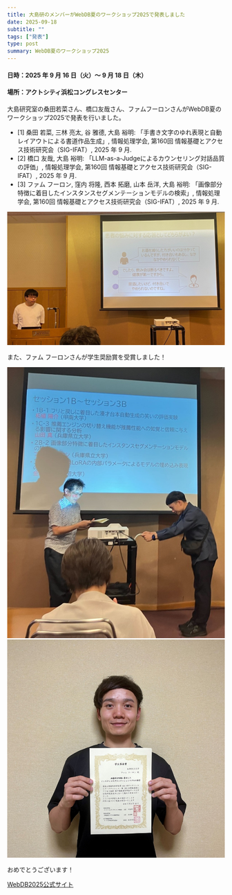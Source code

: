 ```yaml
---
title: 大島研のメンバーがWebDB夏のワークショップ2025で発表しました
date: 2025-09-18
subtitle: ""
tags: ["発表"]
type: post
summary: WebDB夏のワークショップ2025
---
```


#### 日時：2025 年 9 月 16 日（火）～ 9 月 18 日（木）

#### 場所：アクトシティ浜松コングレスセンター

大島研究室の桑田若菜さん、橋口友哉さん、ファムフーロンさんがWebDB夏のワークショップ2025で発表を行いました。

- [1] 桑田 若菜, 三林 亮太, 谷 雅德, 大島 裕明: 「手書き文字のゆれ表現と自動レイアウトによる書道作品生成」, 情報処理学会, 第160回 情報基礎とアクセス技術研究会（SIG-IFAT）, 2025 年 9 月.
- [2] 橋口 友哉, 大島 裕明: 「LLM-as-a-Judgeによるカウンセリング対話品質の評価」, 情報処理学会, 第160回 情報基礎とアクセス技術研究会（SIG-IFAT）, 2025 年 9 月.
- [3] ファム フーロン, 窪内 将隆, 西本 拓磨, 山本 岳洋, 大島 裕明: 「画像部分特徴に着目したインスタンスセグメンテーションモデルの検索」, 情報処理学会, 第160回 情報基礎とアクセス技術研究会（SIG-IFAT）, 2025 年 9 月.

![](presen_hashiguchi.jpg)

<!-- - [2] ファム フーロン, 山本 岳洋, 窪内 将隆, 西本 拓磨, 大島 裕明: 「性能予測およびランキング学習を用いた画像インスタンスセグメンテーションモデル検索」, 日本データベース学会, 第 16 回データ工学と情報マネジメントに関するフォーラム (DEIM Forum 2025), 2025 年 3 月.
- [3] 芦澤 亜里紗, 川崎 優子, 大島 裕明: 「人の意図に沿ったセルフケア関連新聞記事の意味理解」, 日本データベース学会, 第 16 回データ工学と情報マネジメントに関するフォーラム (DEIM Forum 2025), 2025 年 3 月.
- [4] 桑田 若菜 ,三林 亮太, 谷 雅德, 大島 裕明: 「Diffusion モデルによる文字種とスタイルの特徴を利用した日本語手書き文字生成」, 日本データベース学会, 第 16 回データ工学と情報マネジメントに関するフォーラム (DEIM Forum 2025), 2025 年 3 月.
- [5] 黒木 空翔, 橋口 友哉, 大島 裕明: 「LLM-as-a-judge による動機づけ面接の自動評価」, 日本データベース学会, 第 16 回データ工学と情報マネジメントに関するフォーラム (DEIM Forum 2025), 2025 年 3 月.
- [6] 中西 勇輝, 橋口 友哉, 桑田 若菜, 三林 亮太, 大島 裕明: 「LLaVA を用いた地図画像とテキスト情報の統合的理解」, 日本データベース学会, 第 16 回データ工学と情報マネジメントに関するフォーラム (DEIM Forum 2025), 2025 年 3 月.
- [7] 門垣 幸樹, 大島 裕明: 「強化学習による差動二輪車制御における未知実証環境への適応」, 日本データベース学会, 第 16 回データ工学と情報マネジメントに関するフォーラム (DEIM Forum 2025), 2025 年 3 月.
- [8] 上田 健斗, 白田 由香利, 大島 裕明: 「視覚認識を要する２次関数最大最小問題の ChatGPT による解法」, 日本データベース学会, 第 16 回データ工学と情報マネジメントに関するフォーラム (DEIM Forum 2025), 2025 年 3 月.
- [9] 木下 真帆, 桑田 若菜, 大島 裕明: 「線画特徴の自己教師あり学習による意外な形状の展示物発見」, 日本データベース学会, 第 16 回データ工学と情報マネジメントに関するフォーラム (DEIM Forum 2025), 2025 年 3 月. -->

また、ファム フーロンさんが学生奨励賞を受賞しました！

![](award_pham.jpg)
![](award_pham2.jpg)


おめでとうございます！

[WebDB2025公式サイト](https://db-event.jpn.org/webdbw2025/)